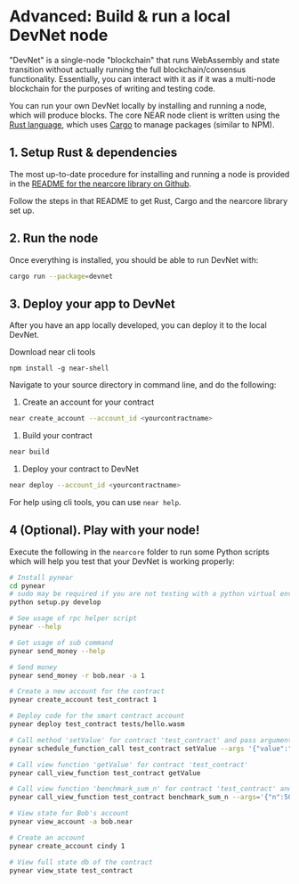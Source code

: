 # Advanced: Build & run a local DevNet node

"DevNet" is a single-node "blockchain" that runs WebAssembly and state transition without actually running the full blockchain/consensus functionality. Essentially, you can interact with it as if it was a multi-node blockchain for the purposes of writing and testing code.

You can run your own DevNet locally by installing and running a node, which will produce blocks. The core NEAR node client is written using the [Rust language](https://www.rust-lang.org/), which uses [Cargo](https://github.com/rust-lang/cargo) to manage packages \(similar to NPM\).

## 1. Setup Rust & dependencies

The most up-to-date procedure for installing and running a node is provided in the [README for the nearcore library on Github](https://github.com/nearprotocol/nearcore).

Follow the steps in that README to get Rust, Cargo and the nearcore library set up.

## 2. Run the node

Once everything is installed, you should be able to run DevNet with:

```bash
cargo run --package=devnet
```

## 3. Deploy your app to DevNet

After you have an app locally developed, you can deploy it to the local DevNet.

Download near cli tools

```text
npm install -g near-shell
```

Navigate to your source directory in command line, and do the following:

1. Create an account for your contract

```bash
near create_account --account_id <yourcontractname>
```

1. Build your contract

```bash
near build
```

1. Deploy your contract to DevNet

```bash
near deploy --account_id <yourcontractname>
```

For help using cli tools, you can use `near help`.

## 4 \(Optional\). Play with your node!

Execute the following in the `nearcore` folder to run some Python scripts which will help you test that your DevNet is working properly:

```bash
# Install pynear
cd pynear
# sudo may be required if you are not testing with a python virtual environment
python setup.py develop

# See usage of rpc helper script
pynear --help

# Get usage of sub command
pynear send_money --help

# Send money
pynear send_money -r bob.near -a 1

# Create a new account for the contract
pynear create_account test_contract 1

# Deploy code for the smart contract account
pynear deploy test_contract tests/hello.wasm

# Call method 'setValue' for contract 'test_contract' and pass arguments
pynear schedule_function_call test_contract setValue --args '{"value":"testtest"}'

# Call view function 'getValue' for contract 'test_contract'
pynear call_view_function test_contract getValue

# Call view function 'benchmark_sum_n' for contract 'test_contract' and pass n=500000
pynear call_view_function test_contract benchmark_sum_n --args='{"n":500000}'

# View state for Bob's account
pynear view_account -a bob.near

# Create an account
pynear create_account cindy 1

# View full state db of the contract
pynear view_state test_contract
```


